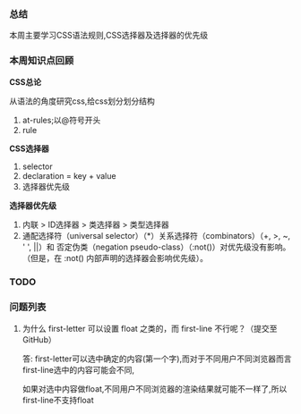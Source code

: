 ### 总结

本周主要学习CSS语法规则,CSS选择器及选择器的优先级

### 本周知识点回顾

**CSS总论**

从语法的角度研究css,给css划分划分结构

1. at-rules;以@符号开头
2. rule

**CSS选择器**

1. selector
2. declaration = key + value
3. 选择器优先级

**选择器优先级**

1. 内联 > ID选择器 > 类选择器 > 类型选择器
2. 通配选择符（universal selector）（*）关系选择符（combinators）（+, >, ~, ' ', ||）和 否定伪类（negation pseudo-class）（:not()）对优先级没有影响。（但是，在 :not() 内部声明的选择器会影响优先级）。

### TODO

### 问题列表

1. 为什么 first-letter 可以设置 float 之类的，而 first-line 不行呢？（提交至 GitHub）

    答: first-letter可以选中确定的内容(第一个字),而对于不同用户不同浏览器而言first-line选中的内容可能会不同,

    如果对选中内容做float,不同用户不同浏览器的渲染结果就可能不一样了,所以first-line不支持float
